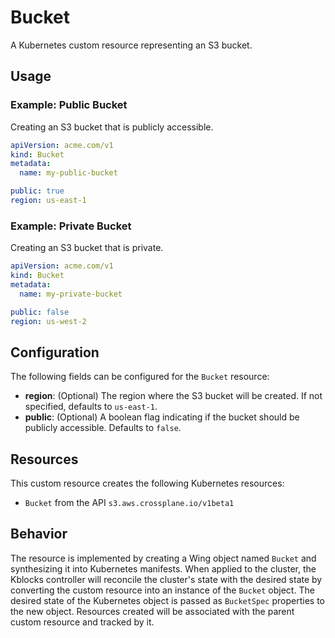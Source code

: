# Bucket
A Kubernetes custom resource representing an S3 bucket.

## Usage

### Example: Public Bucket

Creating an S3 bucket that is publicly accessible.

```yaml
apiVersion: acme.com/v1
kind: Bucket
metadata:
  name: my-public-bucket

public: true
region: us-east-1
```

### Example: Private Bucket

Creating an S3 bucket that is private.

```yaml
apiVersion: acme.com/v1
kind: Bucket
metadata:
  name: my-private-bucket

public: false
region: us-west-2
```

## Configuration

The following fields can be configured for the `Bucket` resource:

- **region**: (Optional) The region where the S3 bucket will be created. If not specified, defaults to `us-east-1`.
- **public**: (Optional) A boolean flag indicating if the bucket should be publicly accessible. Defaults to `false`.

## Resources

This custom resource creates the following Kubernetes resources:

- `Bucket` from the API `s3.aws.crossplane.io/v1beta1`

## Behavior

The resource is implemented by creating a Wing object named `Bucket` and synthesizing it into Kubernetes manifests. When applied to the cluster, the Kblocks controller will reconcile the cluster's state with the desired state by converting the custom resource into an instance of the `Bucket` object. The desired state of the Kubernetes object is passed as `BucketSpec` properties to the new object. Resources created will be associated with the parent custom resource and tracked by it.